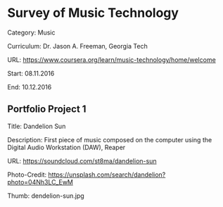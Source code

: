 # Survey of Music Technology

Category: Music

Curriculum: Dr. Jason A. Freeman, Georgia Tech

URL: https://www.coursera.org/learn/music-technology/home/welcome

Start: 08.11.2016

End: 10.12.2016

## Portfolio Project 1

Title: Dandelion Sun

Description: First piece of music composed on the computer using the Digital  Audio Workstation (DAW), Reaper

URL: https://soundcloud.com/st8ma/dandelion-sun

Photo-Credit: https://unsplash.com/search/dandelion?photo=04Nh3LC_EwM

Thumb: dendelion-sun.jpg

